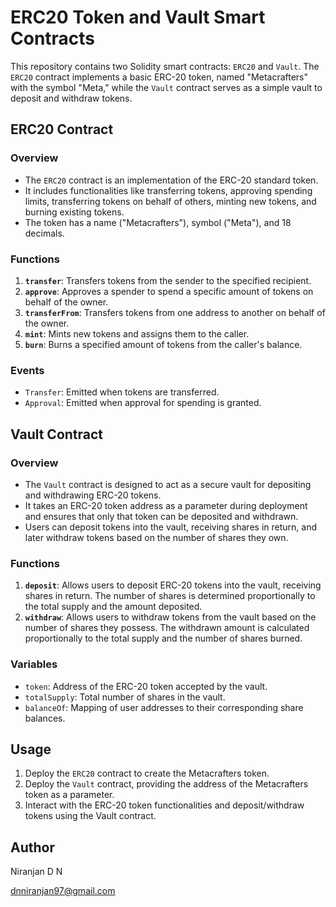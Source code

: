 # ERC20 Token and Vault Smart Contracts

This repository contains two Solidity smart contracts: `ERC20` and `Vault`. The `ERC20` contract implements a basic ERC-20 token, named "Metacrafters" with the symbol "Meta," while the `Vault` contract serves as a simple vault to deposit and withdraw tokens.

## ERC20 Contract

### Overview
- The `ERC20` contract is an implementation of the ERC-20 standard token.
- It includes functionalities like transferring tokens, approving spending limits, transferring tokens on behalf of others, minting new tokens, and burning existing tokens.
- The token has a name ("Metacrafters"), symbol ("Meta"), and 18 decimals.

### Functions
1. **`transfer`**: Transfers tokens from the sender to the specified recipient.
2. **`approve`**: Approves a spender to spend a specific amount of tokens on behalf of the owner.
3. **`transferFrom`**: Transfers tokens from one address to another on behalf of the owner.
4. **`mint`**: Mints new tokens and assigns them to the caller.
5. **`burn`**: Burns a specified amount of tokens from the caller's balance.

### Events
- `Transfer`: Emitted when tokens are transferred.
- `Approval`: Emitted when approval for spending is granted.

## Vault Contract

### Overview
- The `Vault` contract is designed to act as a secure vault for depositing and withdrawing ERC-20 tokens.
- It takes an ERC-20 token address as a parameter during deployment and ensures that only that token can be deposited and withdrawn.
- Users can deposit tokens into the vault, receiving shares in return, and later withdraw tokens based on the number of shares they own.

### Functions
1. **`deposit`**: Allows users to deposit ERC-20 tokens into the vault, receiving shares in return. The number of shares is determined proportionally to the total supply and the amount deposited.
2. **`withdraw`**: Allows users to withdraw tokens from the vault based on the number of shares they possess. The withdrawn amount is calculated proportionally to the total supply and the number of shares burned.

### Variables
- `token`: Address of the ERC-20 token accepted by the vault.
- `totalSupply`: Total number of shares in the vault.
- `balanceOf`: Mapping of user addresses to their corresponding share balances.

## Usage
1. Deploy the `ERC20` contract to create the Metacrafters token.
2. Deploy the `Vault` contract, providing the address of the Metacrafters token as a parameter.
3. Interact with the ERC-20 token functionalities and deposit/withdraw tokens using the Vault contract.

## Author 

Niranjan D N

dnniranjan97@gmail.com
